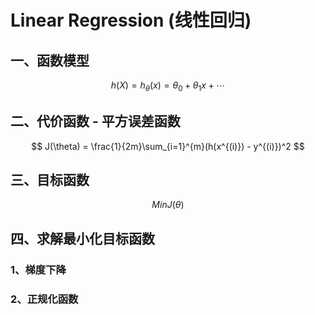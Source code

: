 # Linear Regression (线性回归)

## 一、函数模型
$$
    h(X) = h_\theta(x) = \theta_0 + \theta_1x + \cdots 
$$

## 二、代价函数 - 平方误差函数
$$
    J(\theta) = \frac{1}{2m}\sum_{i=1}^{m}(h(x^{(i)}) - y^{(i)})^2
$$

## 三、目标函数
$$
    Min J(\theta)
$$

## 四、求解最小化目标函数

### 1、梯度下降



### 2、正规化函数



